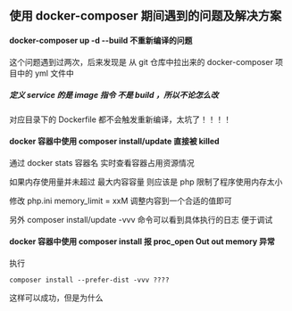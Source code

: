 ## 使用 docker-composer 期间遇到的问题及解决方案


#### docker-composer up -d --build 不重新编译的问题

这个问题遇到过两次，后来发现是 
从 git 仓库中拉出来的 docker-composer 项目中的 yml 文件中

##### 定义 service 的是 image 指令 不是 build ，所以不论怎么改

对应目录下的 Dockerfile 都不会触发重新编译，太坑了！！！！

#### docker 容器中使用 composer install/update 直接被 killed

通过 docker stats 容器名 实时查看容器占用资源情况

如果内存使用量并未超过 最大内容容量  则应该是 php 限制了程序使用内存太小

修改 php.ini memory_limit = xxM 调整内容到一个合适的值即可

另外 composer install/update -vvv 命令可以看到具体执行的日志 便于调试

#### docker 容器中使用 composer install 报 proc_open Out out memory 异常

执行  

```Shell
composer install --prefer-dist -vvv ???? 
```

这样可以成功，但是为什么
